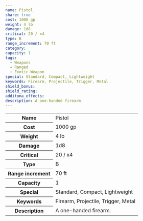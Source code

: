 ```yaml
---
name: Pistol
share: true
cost: 1000 gp
weight: 4 lb
damage: 1d8
critical: 20 / x4
type: B
range_increment: 70 ft
category: 
capacity: 1
tags:
  - Weapons
  - Ranged
  - Exotic-Weapon
special: Standard, Compact, Lightweight
keywords: Firearm, Projectile, Trigger, Metal
shield_bonus: 
shield_rating: 
additona_effects: 
description: A one-handed firearm.
---
```


<p><span style="overflow-x: auto;"><table><tbody><tr><th>Name</th><td>Pistol</td></tr><tr><th>Cost</th><td>1000 gp</td></tr><tr><th>Weight</th><td>4 lb</td></tr><tr><th>Damage</th><td>1d8</td></tr><tr><th>Critical</th><td>20 / x4</td></tr><tr><th>Type</th><td>B</td></tr><tr><th>Range increment</th><td>70 ft</td></tr><tr><th>Capacity</th><td>1</td></tr><tr><th>Special</th><td>Standard, Compact, Lightweight</td></tr><tr><th>Keywords</th><td>Firearm, Projectile, Trigger, Metal</td></tr><tr><th>Description</th><td>A one-handed firearm.</td></tr></tbody></table></span></p>